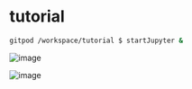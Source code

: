 # tutorial

```bash
gitpod /workspace/tutorial $ startJupyter &
```

![image](https://github.com/Numerical-Analysis-2024/tutorial/assets/21283014/d9784719-3983-4564-81f0-dcfb8bb31e96)

![image](https://github.com/Numerical-Analysis-2024/tutorial/assets/21283014/47ff96ac-30b0-4bce-851b-910adfcd8a6c)
